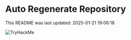 # Auto Regenerate Repository

This README was last updated: 2025-01-21 19:06:18

 ![TryHackMe](https://tryhackme.com/badge/533634)